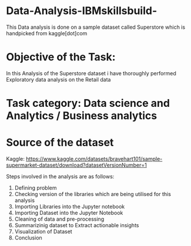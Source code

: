 # Data-Analysis-IBMskillsbuild-
This Data analysis is done on a sample dataset called Superstore which is handpicked from kaggle[dot]com



# Objective of the Task: 
In this Analysis of the Superstore dataset i have thoroughly performed Exploratory data analysis on the Retail data


# Task category: Data science and Analytics / Business analytics 

# Source of the dataset 
Kaggle: https://www.kaggle.com/datasets/bravehart101/sample-supermarket-dataset/download?datasetVersionNumber=1





Steps involved in the analysis are as follows:


1. Defining problem
2. Checking version of the libraries which are being utilised for this analysis
3. Importing Libraries into the Jupyter notebook
4. Importing Dataset into the Jupyter Notebook
5. Cleaning of data and pre-processing
6. Summarizinig dataset to Extract actionable insights
7. Visualization of Dataset
8. Conclusion
